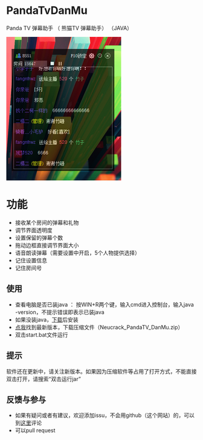 # PandaTvDanMu
Panda TV  弹幕助手 （ 熊猫TV 弹幕助手） （JAVA）

![](./doc/asset/testPic.png)

# 功能
* 接收某个房间的弹幕和礼物
* 调节界面透明度
* 设置保留的弹幕个数
* 拖动边框直接调节界面大小
* 语音朗读弹幕（需要设置中开启，5个人物提供选择）
* 记住设置信息
* 记住房间号

## 使用
* 查看电脑是否已装java ： 按WIN+R两个键，输入cmd进入控制台，输入java -version，不提示错误即表示已装java
* 如果没装java，<a href="http://java.com/zh_CN/download/manual.jsp" target="_blank">下载</a>后安装
* <a href="https://github.com/Neutree/PandaTvDanMu/releases" target="_blank">点我</a>找到最新版本，下载压缩文件（Neucrack_PandaTV_DanMu.zip）
* 双击start.bat文件运行

## 提示
软件还在更新中，请关注新版本。如果因为压缩软件等占用了打开方式，不能直接双击打开，请搜索“双击运行jar”


## 反馈与参与
* 如果有疑问或者有建议，欢迎添加issu，不会用github（这个网站）的，可以到[这里](http://blog.neucrack.com/index.php/archives/233)评论
* 可以pull request
